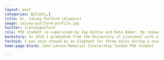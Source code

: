 ```yaml
---
layout: post
categories: [alumni,]
title: Dr. Caisey Pulford (Alumnus)
image: caisey-pullford-profile.jpg
twitter: 1caiseypulford
role: PhD student co-supervised by Jay Hinton and Kate Baker. My research focuses on using bacterial genomics to understand an epidemic of invasive nontyphoidal Salmonella, estimated to cause 388,000 deaths a year in Africa. Whole genome sequencing is revolutionising the way in which we understand the global dissemination of disease. My ambition is to use these methods to pursue a career focused on the surveillance, evolution and epidemiology of bacterial pathogens during global epidemics.
backstory: In 2016 I graduated from the University of Liverpool with a first class honours degree in Tropical Disease Biology. My honours project focused on Salmonella prevalence in a collection of venomous snakes and lead to me obtaining the Tropical Disease Biologist of the Year award at graduation. I then received a Wellcome Trust-funded summer internship at the Hinton lab which allowed me to continue this work by using genomic methods to investigate Salmonella diversity in this unusual host. I accepted a PhD in Biological sciences in 2016 funded by the University of Liverpool. Since starting my PhD, I have received the John Lennon Memorial Scholarship for significant contributions towards global health to support my research and was awarded the NOVA prize for significant early contributions in the field of biological sciences.
factoid: I was once chased by an elephant for three miles during a research trip to Malawi!
home-page-blurb: John Lennon Memorial Scholarship funded PhD student

---
```

